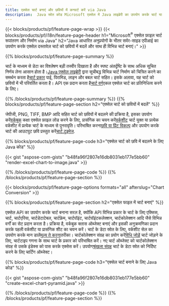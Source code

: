 ```yaml
---
title: एक्सेल चार्ट बनाएं और छवियों में कनवर्ट करें via Java
description:  Java स्रोत कोड Microsoft एक्सेल में Java लाइब्रेरी का उपयोग करके चार्ट या आरेख बनाने और परिवर्तित करने के लिए।
---
```

{{< blocks/products/pf/feature-page-wrap >}}
{{< blocks/products/pf/i18n/feature-page-header h1="Microsoft<sup>&reg;</sup> एक्सेल फ़ाइल चार्ट रूपांतरण और निर्माण via Java" h2="Java आधारित अनुप्रयोगों के भीतर सर्वर-साइड एपीआई का उपयोग करके एक्सेल दस्तावेज़ चार्ट को छवियों में बदलें और साथ ही विभिन्न चार्ट बनाएं।" >}}


{{% blocks/products/pf/feature-page-summary %}}

 चार्ट के माध्यम से डेटा का विश्लेषण बड़ी तस्वीर दिखाता है और स्पष्ट अंतर्दृष्टि के साथ अधिक सूचित निर्णय लेना आसान होता है।[Java एक्सेल लाइब्रेरी](/cells/hi/java/) द्वारा सूचीबद्ध विभिन्न चार्ट निर्माण को चित्रित करने का समर्थन करता है[चार्ट प्रकार](https://reference.aspose.com/cells/java/com.aspose.cells/ChartType) पाई, पिरामिड, लाइन और बबल चार्ट सहित। इसके अलावा, यह चार्ट को छवियों में भी परिवर्तित करता है। API एक प्रदान करता है[चार्ट वर्ग](https://reference.aspose.com/cells/java/com.aspose.cells/Chart)एकल एक्सेल चार्ट का प्रतिनिधित्व करने के लिए।

{{% /blocks/products/pf/feature-page-summary %}}
{{% blocks/products/pf/feature-page-section h2="एक्सेल चार्ट को छवियों में बदलें" %}}

 जेपीजी, PNG, TIFF, BMP आदि सहित चार्ट को छवियों में बदलने की प्रक्रिया है, इसका उपयोग करें[वर्कबुक](https://reference.aspose.com/java/cells/com.aspose.cells/workbook) कक्षा एक्सेल फ़ाइल लोड करने के लिए, प्रासंगिक का चयन करें[वर्कशीट](https://reference.aspose.com/cells/java/com.aspose.cells/worksheet) चार्ट युक्त या प्रत्येक वर्कशीट में प्रत्येक चार्ट के माध्यम से पुनरावृति। परिभाषित करना[छवि या प्रिंट विकल्प](https://reference.aspose.com/cells/java/com.aspose.cells/ImageOrPrintOptions) और उपयोग करके चार्ट की आउटपुट छवि प्रस्तुत करें[चार्ट.टूइमेज](https://reference.aspose.com/cells/java/com.aspose.cells/chart#toImage(java.io.OutputStream,%20com.aspose.cells.ImageOrPrintOptions)).


{{% blocks/products/pf/feature-page-code h3="एक्सेल चार्ट को छवि में बदलने के लिए Java कोड" %}}

{{< gist "aspose-com-gists" "b48fa96f2807e16db8031eb177e5bb60" "render-excel-chart-to-image.java" >}}

{{% /blocks/products/pf/feature-page-code %}}
{{% /blocks/products/pf/feature-page-section %}}

{{< blocks/products/pf/feature-page-options formats="all" afterslug="Chart Conversion" >}}


{{% blocks/products/pf/feature-page-section h2="एक्सेल फाइल में चार्ट बनाएं" %}}

 एक्सेल API का उपयोग करके चार्ट बनाना सरल है, क्योंकि API विभिन्न प्रकार के चार्ट के लिए एक्सिस, चार्ट, चार्टएरिया, चार्टडेटाटेबल, चार्टफ्रेम, चार्टपॉइंट, चार्टपॉइंटकलेक्शन, चार्टकोलेक्शन आदि जैसे विभिन्न वर्गों का सेट प्रदान करता है। प्रक्रिया है, वर्कबुक क्लास ऑब्जेक्ट बनाएं और इसकी अनुक्रमणिका प्रदान करके पहली वर्कशीट या प्रासंगिक शीट का चयन करें। चार्ट के डेटा स्रोत के लिए, वर्कशीट सेल का उपयोग करके मान डालें[मूल्य ते करना](https://reference.aspose.com/cells/java/com.aspose.cells/cell#Value)तरीका। चार्टकोलेक्शन संग्रह का प्रयोग करें[विधि जोड़ें](https://reference.aspose.com/cells/java/com.aspose.cells/chartcollection#add(int,%20int,%20int,%20int,%20int) ) चार्ट जोड़ने के लिए, चार्टटाइप गणना के साथ चार्ट के प्रकार को परिभाषित करें। नए चार्ट ऑब्जेक्ट को चार्टकोलेक्शन संग्रह से उसके इंडेक्स को पास करके एक्सेस करें। उपयोग[श्रृंखला संग्रह](https://reference.aspose.com/cells/java/com.aspose.cells/SeriesCollection) चार्ट के डेटा स्रोत को निर्दिष्ट करने के लिए चार्टिंग ऑब्जेक्ट।

{{% blocks/products/pf/feature-page-code h3="एक्सेल चार्ट बनाने के लिए Java कोड" %}}

{{< gist "aspose-com-gists" "b48fa96f2807e16db8031eb177e5bb60" "create-excel-chart-pyramid.java" >}}

{{% /blocks/products/pf/feature-page-code %}}
{{% /blocks/products/pf/feature-page-section %}}
